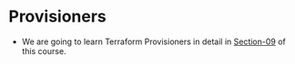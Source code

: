 # Provisioners
-  We are going to learn Terraform Provisioners in detail in [Section-09](https://github.com/stacksimplify/hashicorp-certified-terraform-associate/tree/master/09-Terraform-Provisioners) of this course. 

